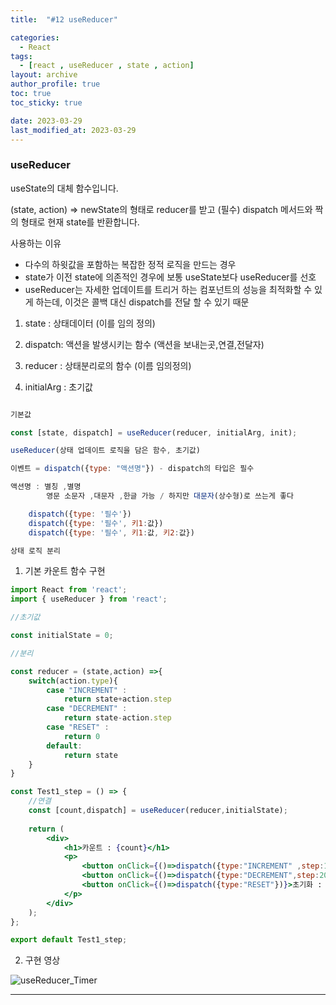 ```yaml
---
title:  "#12 useReducer"

categories:
  - React
tags:
  - [react , useReducer , state , action]
layout: archive
author_profile: true
toc: true
toc_sticky: true

date: 2023-03-29
last_modified_at: 2023-03-29
---
```


### useReducer

useState의 대체 함수입니다. 

(state, action) => newState의 형태로 reducer를 받고 (필수) dispatch 메서드와 짝의 형태로 현재 state를 반환합니다.

사용하는 이유

- 다수의 하윗값을 포함하는 복잡한 정적 로직을 만드는 경우
- state가 이전 state에 의존적인 경우에 보통 useState보다 useReducer를 선호
- useReducer는 자세한 업데이트를 트리거 하는 컴포넌트의 성능을 최적화할 수 있게 하는데, 이것은 콜백 대신 dispatch를 전달 할 수 있기 때문

1) state : 상태데이터 (이를 임의 정의)

2) dispatch: 액션을 발생시키는 함수 (액션을 보내는곳,연결,전달자)

3) reducer : 상태분리로의 함수 (이름 임의정의)

4) initialArg : 초기값

```jsx

기본값

const [state, dispatch] = useReducer(reducer, initialArg, init); 

useReducer(상태 업데이트 로직을 담은 함수, 초기값)

이벤트 = dispatch({type: "액션명"}) - dispatch의 타입은 필수

액션명 : 별칭 ,별명 
        영문 소문자 ,대문자 ,한글 가능 / 하지만 대문자(상수형)로 쓰는게 좋다

    dispatch({type: '필수'})
    dispatch({type: '필수', 키1:값})
    dispatch({type: '필수', 키1:값, 키2:값})

상태 로직 분리
```

1) 기본 카운트 함수 구현

```jsx
import React from 'react';
import { useReducer } from 'react';

//초기값

const initialState = 0;

//분리

const reducer = (state,action) =>{
    switch(action.type){
        case "INCREMENT" : 
            return state+action.step
        case "DECREMENT" : 
            return state-action.step
        case "RESET" : 
            return 0
        default:
            return state
    }
}

const Test1_step = () => {
    //연결
    const [count,dispatch] = useReducer(reducer,initialState);
    
    return (
        <div>
            <h1>카운트 : {count}</h1>
            <p>
                <button onClick={()=>dispatch({type:"INCREMENT" ,step:10})}>10씩 증가 : INCREMENT</button>
                <button onClick={()=>dispatch({type:"DECREMENT",step:20})}>20씩 감소 : DECREMENT</button>
                <button onClick={()=>dispatch({type:"RESET"})}>초기화 : RESET</button>
            </p>
        </div>
    );
};

export default Test1_step;
```

2) 구현 영상

![useReducer_Timer](https://user-images.githubusercontent.com/91298955/228571100-38b1df03-d788-4f8f-9987-63d7f8f8393b.gif)

---